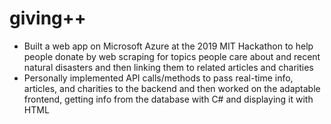 # giving++

* Built a web app on Microsoft Azure at the 2019 MIT Hackathon to help people donate by web scraping for topics people care about and recent natural disasters and then linking them to related articles and charities
* Personally implemented API calls/methods to pass real-time info, articles, and charities to the backend and then worked on the adaptable frontend, getting info from the database with C# and displaying it with HTML
